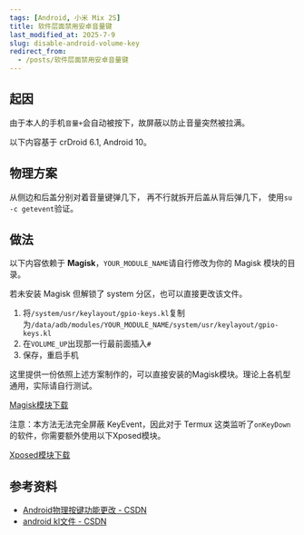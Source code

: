 ```yaml
---
tags: [Android, 小米 Mix 2S]
title: 软件层面禁用安卓音量键
last_modified_at: 2025-7-9
slug: disable-android-volume-key
redirect_from: 
  - /posts/软件层面禁用安卓音量键
---
```


## 起因

由于本人的手机`音量+`会自动被按下，故屏蔽以防止音量突然被拉满。

以下内容基于 crDroid 6.1, Android 10。

## 物理方案

从侧边和后盖分别对着音量键弹几下，
再不行就拆开后盖从背后弹几下，
使用`su -c getevent`验证。

## 做法

以下内容依赖于 **Magisk**，`YOUR_MODULE_NAME`请自行修改为你的 Magisk 模块的目录。

若未安装 Magisk 但解锁了 system 分区，也可以直接更改该文件。

1. 将`/system/usr/keylayout/gpio-keys.kl`复制为`/data/adb/modules/YOUR_MODULE_NAME/system/usr/keylayout/gpio-keys.kl`
2. 在`VOLUME_UP`出现那一行最前面插入`# `
3. 保存，重启手机

这里提供一份依照上述方案制作的，可以直接安装的Magisk模块。理论上各机型通用，实际请自行测试。

[Magisk模块下载](https://github.com/Young-Lord/Young-Lord.github.io/releases/download/assets/disable_volume_key.zip)

注意：本方法无法完全屏蔽 KeyEvent，因此对于 Termux 这类监听了`onKeyDown`的软件，你需要额外使用以下Xposed模块。

[Xposed模块下载](https://github.com/Young-Lord/Xposed-TermuxFix/releases/download/v1/moe.lyniko.termux_fix_v1.apk)

## 参考资料

- [Android物理按键功能更改 - CSDN](https://blog.csdn.net/weixin_42193691/article/details/82874476)
- [android kl文件 - CSDN](https://blog.csdn.net/mcgrady_tracy/article/details/47358689)
